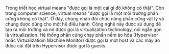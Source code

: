 Trong triết học virtual means "được gọi là một cái gì đó không có thật". Còn trong computer science, virtual means "được gọi là một môi trường phần cứng không có thật". Ở đây, chúng nhân đôi chức năng phần cứng vật lý và chúng được dùng cho một hệ điều hành. Công nghệ này được sử dụng để tạo ra môi trường và nó được gọi là virtualization technology, nói ngắn gọn là virtualization. Hệ thống phần cứng chạy phần nềm ảo hóa (Hypervisor hoặc Virtualizatioin Machine Monitor) được gọi là một host và các máy ảo được cài đặt trên Hypervisor được gọi là guests.

